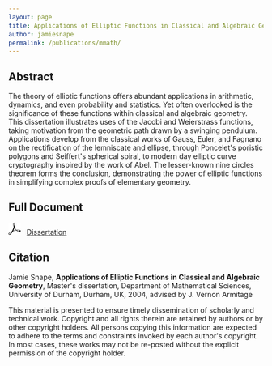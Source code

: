 ```yaml
---
layout: page
title: Applications of Elliptic Functions in Classical and Algebraic Geometry
author: jamiesnape
permalink: /publications/mmath/
---
```


## Abstract

The theory of elliptic functions offers abundant applications in arithmetic,
dynamics, and even probability and statistics. Yet often overlooked is the
significance of these functions within classical and algebraic geometry. This
dissertation illustrates uses of the Jacobi and Weierstrass functions, taking
motivation from the geometric path drawn by a swinging pendulum. Applications
develop from the classical works of Gauss, Euler, and Fagnano on the
rectification of the lemniscate and ellipse, through Poncelet's poristic
polygons and Seiffert's spherical spiral, to modern day elliptic curve
cryptography inspired by the work of Abel. The lesser-known nine circles theorem
forms the conclusion, demonstrating the power of elliptic functions in
simplifying complex proofs of elementary geometry.

## Full Document

[![Adobe Acrobat Reader Logo](/assets/adobeacrobatreader.png)](assets/publications/mmath/dissertation.pdf) &nbsp; [Dissertation](assets/publications/mmath/dissertation.pdf)

## Citation

Jamie Snape, **Applications of Elliptic Functions in Classical and Algebraic Geometry**, Master's dissertation, Department of Mathematical Sciences, University of Durham, Durham, UK, 2004, advised by J. Vernon Armitage

This material is presented to ensure timely dissemination of scholarly and
technical work. Copyright and all rights therein are retained by authors or by
other copyright holders. All persons copying this information are expected to
adhere to the terms and constraints invoked by each author's copyright. In most
cases, these works may not be re-posted without the explicit permission of the
copyright holder.
